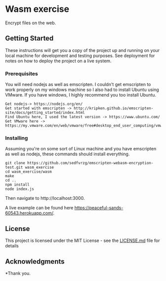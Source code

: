 # Wasm exercise

Encrypt files on the web. 

## Getting Started

These instructions will get you a copy of the project up and running on your local machine for development and testing purposes. See deployment for notes on how to deploy the project on a live system.

### Prerequisites

You will need nodejs as well as emscripten. I couldn't get emscripten to work properly on my windows machine so I also had to install Ubuntu using VMware. If you  have windows, I highly recommend you too install Ubuntu.

```
Get nodejs-> https://nodejs.org/en/
Get started with emscripten -> http://kripken.github.io/emscripten-site/docs/getting_started/index.html
Find Ubuntu here, I used the latest version -> https://www.ubuntu.com/
Get VMware here -> https://my.vmware.com/en/web/vmware/free#desktop_end_user_computing/vmware_workstation_player/12_0
```

### Installing

Assuming you're on some sort of Linux machine and you have emscripten as well as nodejs, these commands should install everything.

```
git clone https://github.com/sedfvrzg/emscripten-webasm-encryption-test.git wasm_exercise
cd wasm_exercise/wasm
make
cd ..
npm install
node index.js
```

Then navigate to http://localhost:3000.

A live example can be found here https://peaceful-sands-60543.herokuapp.com/.

## License

This project is licensed under the MIT License - see the [LICENSE.md](LICENSE.md) file for details

## Acknowledgments

*Thank you.
